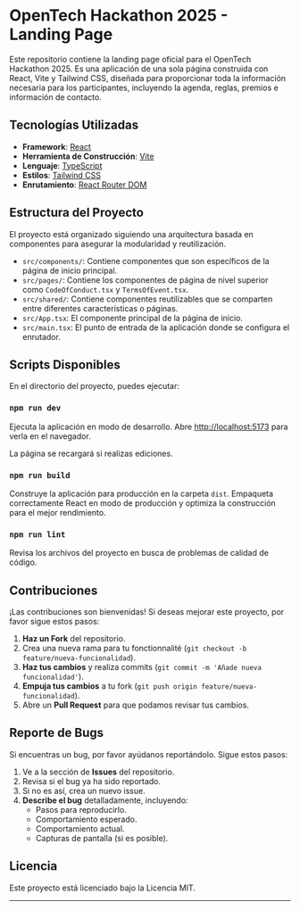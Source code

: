 # OpenTech Hackathon 2025 - Landing Page

Este repositorio contiene la landing page oficial para el OpenTech Hackathon 2025. Es una aplicación de una sola página construida con React, Vite y Tailwind CSS, diseñada para proporcionar toda la información necesaria para los participantes, incluyendo la agenda, reglas, premios e información de contacto.

## Tecnologías Utilizadas

- **Framework**: [React](https://reactjs.org/)
- **Herramienta de Construcción**: [Vite](https://vitejs.dev/)
- **Lenguaje**: [TypeScript](https://www.typescriptlang.org/)
- **Estilos**: [Tailwind CSS](https://tailwindcss.com/)
- **Enrutamiento**: [React Router DOM](https://reactrouter.com/)

## Estructura del Proyecto

El proyecto está organizado siguiendo una arquitectura basada en componentes para asegurar la modularidad y reutilización.

- `src/components/`: Contiene componentes que son específicos de la página de inicio principal.
- `src/pages/`: Contiene los componentes de página de nivel superior como `CodeOfConduct.tsx` y `TermsOfEvent.tsx`.
- `src/shared/`: Contiene componentes reutilizables que se comparten entre diferentes características o páginas.
- `src/App.tsx`: El componente principal de la página de inicio.
- `src/main.tsx`: El punto de entrada de la aplicación donde se configura el enrutador.

## Scripts Disponibles

En el directorio del proyecto, puedes ejecutar:

### `npm run dev`

Ejecuta la aplicación en modo de desarrollo.
Abre [http://localhost:5173](http://localhost:5173) para verla en el navegador.

La página se recargará si realizas ediciones.

### `npm run build`

Construye la aplicación para producción en la carpeta `dist`.
Empaqueta correctamente React en modo de producción y optimiza la construcción para el mejor rendimiento.

### `npm run lint`

Revisa los archivos del proyecto en busca de problemas de calidad de código.

## Contribuciones

¡Las contribuciones son bienvenidas! Si deseas mejorar este proyecto, por favor sigue estos pasos:

1. **Haz un Fork** del repositorio.
2. Crea una nueva rama para tu fonctionnalité (`git checkout -b feature/nueva-funcionalidad`).
3. **Haz tus cambios** y realiza commits (`git commit -m 'Añade nueva funcionalidad'`).
4. **Empuja tus cambios** a tu fork (`git push origin feature/nueva-funcionalidad`).
5. Abre un **Pull Request** para que podamos revisar tus cambios.

## Reporte de Bugs

Si encuentras un bug, por favor ayúdanos reportándolo. Sigue estos pasos:

1. Ve a la sección de **Issues** del repositorio.
2. Revisa si el bug ya ha sido reportado.
3. Si no es así, crea un nuevo issue.
4. **Describe el bug** detalladamente, incluyendo:
    - Pasos para reproducirlo.
    - Comportamiento esperado.
    - Comportamiento actual.
    - Capturas de pantalla (si es posible).

## Licencia

Este proyecto está licenciado bajo la Licencia MIT.

---
